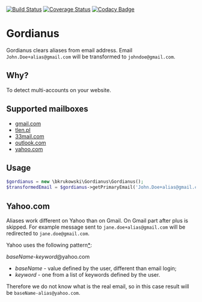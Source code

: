 [![Build Status](https://travis-ci.org/bkrukowski/gordianus.svg?branch=master)](https://travis-ci.org/bkrukowski/gordianus)
[![Coverage Status](https://coveralls.io/repos/github/bkrukowski/gordianus/badge.svg?branch=master)](https://coveralls.io/github/bkrukowski/gordianus?branch=master)
[![Codacy Badge](https://api.codacy.com/project/badge/Grade/b057fa037a3b4f318f75af27b0b01d47)](https://www.codacy.com/app/bartlomiej-krukowski/gordianus?utm_source=github.com&amp;utm_medium=referral&amp;utm_content=bkrukowski/gordianus&amp;utm_campaign=Badge_Grade)

# Gordianus

Gordianus clears aliases from email address. Email `John.Doe+alias@gmail.com` will be transformed to `johndoe@gmail.com`.

## Why?

To detect multi-accounts on your website.

## Supported mailboxes

* [gmail.com](https://gmail.com)
* [tlen.pl](http://tlen.pl)
* [33mail.com](https://www.33mail.com)
* [outlook.com](http://outlook.com)
* [yahoo.com](http://mail.yahoo.com)

## Usage

```php
$gordianus = new \bkrukowski\Gordianus\Gordianus();
$transformedEmail = $gordianus->getPrimaryEmail('John.Doe+alias@gmail.com');
```

## Yahoo.com

Aliases work different on Yahoo than on Gmail. On Gmail part after plus is skipped.
For example message sent to `jane.doe+alias@gmail.com` will be redirected to `jane.doe@gmail.com`.

Yahoo uses the following pattern[*](https://help.yahoo.com/kb/SLN16026.html):

*baseName*-*keyword*@yahoo.com

* *baseName* - value defined by the user, different than email login;
* *keyword* - one from a list of keywords defined by the user.

Therefore we do not know what is the real email, so in this case result will be `baseName-alias@yahoo.com`.